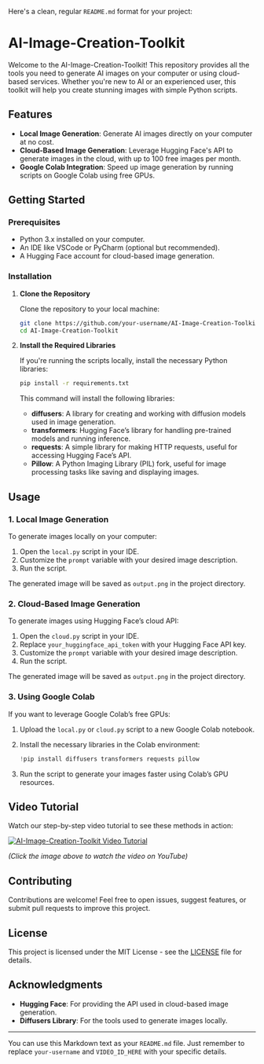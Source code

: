 Here's a clean, regular `README.md` format for your project:

# AI-Image-Creation-Toolkit

Welcome to the AI-Image-Creation-Toolkit! This repository provides all the tools you need to generate AI images on your computer or using cloud-based services. Whether you're new to AI or an experienced user, this toolkit will help you create stunning images with simple Python scripts.

## Features

- **Local Image Generation**: Generate AI images directly on your computer at no cost.
- **Cloud-Based Image Generation**: Leverage Hugging Face's API to generate images in the cloud, with up to 100 free images per month.
- **Google Colab Integration**: Speed up image generation by running scripts on Google Colab using free GPUs.

## Getting Started

### Prerequisites

- Python 3.x installed on your computer.
- An IDE like VSCode or PyCharm (optional but recommended).
- A Hugging Face account for cloud-based image generation.

### Installation

1. **Clone the Repository**

   Clone the repository to your local machine:

   ```bash
   git clone https://github.com/your-username/AI-Image-Creation-Toolkit.git
   cd AI-Image-Creation-Toolkit
   ```

2. **Install the Required Libraries**

   If you're running the scripts locally, install the necessary Python libraries:

   ```bash
   pip install -r requirements.txt
   ```

   This command will install the following libraries:

   - **diffusers**: A library for creating and working with diffusion models used in image generation.
   - **transformers**: Hugging Face’s library for handling pre-trained models and running inference.
   - **requests**: A simple library for making HTTP requests, useful for accessing Hugging Face’s API.
   - **Pillow**: A Python Imaging Library (PIL) fork, useful for image processing tasks like saving and displaying images.

## Usage

### 1. Local Image Generation

To generate images locally on your computer:

1. Open the `local.py` script in your IDE.
2. Customize the `prompt` variable with your desired image description.
3. Run the script.

The generated image will be saved as `output.png` in the project directory.

### 2. Cloud-Based Image Generation

To generate images using Hugging Face’s cloud API:

1. Open the `cloud.py` script in your IDE.
2. Replace `your_huggingface_api_token` with your Hugging Face API key.
3. Customize the `prompt` variable with your desired image description.
4. Run the script.

The generated image will be saved as `output.png` in the project directory.

### 3. Using Google Colab

If you want to leverage Google Colab’s free GPUs:

1. Upload the `local.py` or `cloud.py` script to a new Google Colab notebook.
2. Install the necessary libraries in the Colab environment:

   ```python
   !pip install diffusers transformers requests pillow
   ```

3. Run the script to generate your images faster using Colab’s GPU resources.

## Video Tutorial

Watch our step-by-step video tutorial to see these methods in action:

[![AI-Image-Creation-Toolkit Video Tutorial](https://img.youtube.com/vi/VIDEO_ID_HERE/0.jpg)](https://www.youtube.com/watch?v=VIDEO_ID_HERE)

*(Click the image above to watch the video on YouTube)*

## Contributing

Contributions are welcome! Feel free to open issues, suggest features, or submit pull requests to improve this project.

## License

This project is licensed under the MIT License - see the [LICENSE](LICENSE) file for details.

## Acknowledgments

- **Hugging Face**: For providing the API used in cloud-based image generation.
- **Diffusers Library**: For the tools used to generate images locally.

---

You can use this Markdown text as your `README.md` file. Just remember to replace `your-username` and `VIDEO_ID_HERE` with your specific details.
